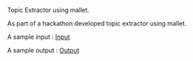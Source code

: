 Topic Extractor using mallet.



As part of a hackathon developed topic extractor using mallet.

A sample input : [Input](input.pdf)

A sample output : [Output](output.pdf)
